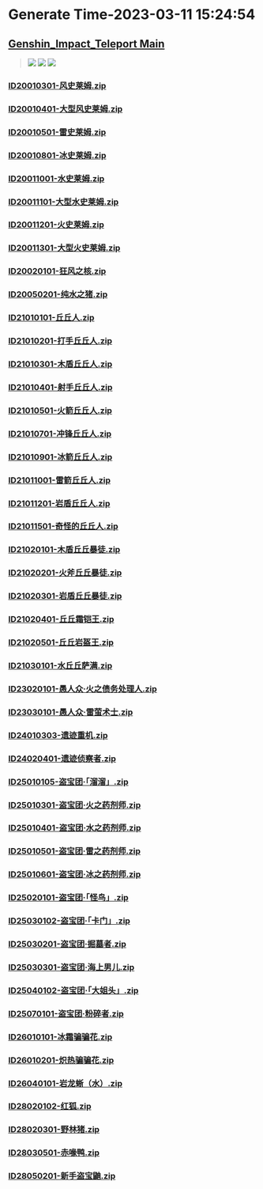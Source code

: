 # Generate Time-2023-03-11 15:24:54

## [Genshin_Impact_Teleport Main](https://github.com/Sam5440/Genshin_Impact_Teleport)

>![](https://komarev.com/ghpvc/?username=done439)
>![](https://komarev.com/ghpvc/?username=done438)
>![](https://komarev.com/ghpvc/?username=done437)

### [ID20010301-风史莱姆.zip](https://raw.githubusercontent.com/Sam5440/Genshin_Impact_Teleport/download/AutoGeneratePoint/Points%28Raw%29%5Bcn-en-ru%5D/zh-cn/Monster_And_Animal/ID1-BigWorld_LevelStreaming/ID20010301-%E9%A3%8E%E5%8F%B2%E8%8E%B1%E5%A7%86.zip)

### [ID20010401-大型风史莱姆.zip](https://raw.githubusercontent.com/Sam5440/Genshin_Impact_Teleport/download/AutoGeneratePoint/Points%28Raw%29%5Bcn-en-ru%5D/zh-cn/Monster_And_Animal/ID1-BigWorld_LevelStreaming/ID20010401-%E5%A4%A7%E5%9E%8B%E9%A3%8E%E5%8F%B2%E8%8E%B1%E5%A7%86.zip)

### [ID20010501-雷史莱姆.zip](https://raw.githubusercontent.com/Sam5440/Genshin_Impact_Teleport/download/AutoGeneratePoint/Points%28Raw%29%5Bcn-en-ru%5D/zh-cn/Monster_And_Animal/ID1-BigWorld_LevelStreaming/ID20010501-%E9%9B%B7%E5%8F%B2%E8%8E%B1%E5%A7%86.zip)

### [ID20010801-冰史莱姆.zip](https://raw.githubusercontent.com/Sam5440/Genshin_Impact_Teleport/download/AutoGeneratePoint/Points%28Raw%29%5Bcn-en-ru%5D/zh-cn/Monster_And_Animal/ID1-BigWorld_LevelStreaming/ID20010801-%E5%86%B0%E5%8F%B2%E8%8E%B1%E5%A7%86.zip)

### [ID20011001-水史莱姆.zip](https://raw.githubusercontent.com/Sam5440/Genshin_Impact_Teleport/download/AutoGeneratePoint/Points%28Raw%29%5Bcn-en-ru%5D/zh-cn/Monster_And_Animal/ID1-BigWorld_LevelStreaming/ID20011001-%E6%B0%B4%E5%8F%B2%E8%8E%B1%E5%A7%86.zip)

### [ID20011101-大型水史莱姆.zip](https://raw.githubusercontent.com/Sam5440/Genshin_Impact_Teleport/download/AutoGeneratePoint/Points%28Raw%29%5Bcn-en-ru%5D/zh-cn/Monster_And_Animal/ID1-BigWorld_LevelStreaming/ID20011101-%E5%A4%A7%E5%9E%8B%E6%B0%B4%E5%8F%B2%E8%8E%B1%E5%A7%86.zip)

### [ID20011201-火史莱姆.zip](https://raw.githubusercontent.com/Sam5440/Genshin_Impact_Teleport/download/AutoGeneratePoint/Points%28Raw%29%5Bcn-en-ru%5D/zh-cn/Monster_And_Animal/ID1-BigWorld_LevelStreaming/ID20011201-%E7%81%AB%E5%8F%B2%E8%8E%B1%E5%A7%86.zip)

### [ID20011301-大型火史莱姆.zip](https://raw.githubusercontent.com/Sam5440/Genshin_Impact_Teleport/download/AutoGeneratePoint/Points%28Raw%29%5Bcn-en-ru%5D/zh-cn/Monster_And_Animal/ID1-BigWorld_LevelStreaming/ID20011301-%E5%A4%A7%E5%9E%8B%E7%81%AB%E5%8F%B2%E8%8E%B1%E5%A7%86.zip)

### [ID20020101-狂风之核.zip](https://raw.githubusercontent.com/Sam5440/Genshin_Impact_Teleport/download/AutoGeneratePoint/Points%28Raw%29%5Bcn-en-ru%5D/zh-cn/Monster_And_Animal/ID1-BigWorld_LevelStreaming/ID20020101-%E7%8B%82%E9%A3%8E%E4%B9%8B%E6%A0%B8.zip)

### [ID20050201-纯水之猪.zip](https://raw.githubusercontent.com/Sam5440/Genshin_Impact_Teleport/download/AutoGeneratePoint/Points%28Raw%29%5Bcn-en-ru%5D/zh-cn/Monster_And_Animal/ID1-BigWorld_LevelStreaming/ID20050201-%E7%BA%AF%E6%B0%B4%E4%B9%8B%E7%8C%AA.zip)

### [ID21010101-丘丘人.zip](https://raw.githubusercontent.com/Sam5440/Genshin_Impact_Teleport/download/AutoGeneratePoint/Points%28Raw%29%5Bcn-en-ru%5D/zh-cn/Monster_And_Animal/ID1-BigWorld_LevelStreaming/ID21010101-%E4%B8%98%E4%B8%98%E4%BA%BA.zip)

### [ID21010201-打手丘丘人.zip](https://raw.githubusercontent.com/Sam5440/Genshin_Impact_Teleport/download/AutoGeneratePoint/Points%28Raw%29%5Bcn-en-ru%5D/zh-cn/Monster_And_Animal/ID1-BigWorld_LevelStreaming/ID21010201-%E6%89%93%E6%89%8B%E4%B8%98%E4%B8%98%E4%BA%BA.zip)

### [ID21010301-木盾丘丘人.zip](https://raw.githubusercontent.com/Sam5440/Genshin_Impact_Teleport/download/AutoGeneratePoint/Points%28Raw%29%5Bcn-en-ru%5D/zh-cn/Monster_And_Animal/ID1-BigWorld_LevelStreaming/ID21010301-%E6%9C%A8%E7%9B%BE%E4%B8%98%E4%B8%98%E4%BA%BA.zip)

### [ID21010401-射手丘丘人.zip](https://raw.githubusercontent.com/Sam5440/Genshin_Impact_Teleport/download/AutoGeneratePoint/Points%28Raw%29%5Bcn-en-ru%5D/zh-cn/Monster_And_Animal/ID1-BigWorld_LevelStreaming/ID21010401-%E5%B0%84%E6%89%8B%E4%B8%98%E4%B8%98%E4%BA%BA.zip)

### [ID21010501-火箭丘丘人.zip](https://raw.githubusercontent.com/Sam5440/Genshin_Impact_Teleport/download/AutoGeneratePoint/Points%28Raw%29%5Bcn-en-ru%5D/zh-cn/Monster_And_Animal/ID1-BigWorld_LevelStreaming/ID21010501-%E7%81%AB%E7%AE%AD%E4%B8%98%E4%B8%98%E4%BA%BA.zip)

### [ID21010701-冲锋丘丘人.zip](https://raw.githubusercontent.com/Sam5440/Genshin_Impact_Teleport/download/AutoGeneratePoint/Points%28Raw%29%5Bcn-en-ru%5D/zh-cn/Monster_And_Animal/ID1-BigWorld_LevelStreaming/ID21010701-%E5%86%B2%E9%94%8B%E4%B8%98%E4%B8%98%E4%BA%BA.zip)

### [ID21010901-冰箭丘丘人.zip](https://raw.githubusercontent.com/Sam5440/Genshin_Impact_Teleport/download/AutoGeneratePoint/Points%28Raw%29%5Bcn-en-ru%5D/zh-cn/Monster_And_Animal/ID1-BigWorld_LevelStreaming/ID21010901-%E5%86%B0%E7%AE%AD%E4%B8%98%E4%B8%98%E4%BA%BA.zip)

### [ID21011001-雷箭丘丘人.zip](https://raw.githubusercontent.com/Sam5440/Genshin_Impact_Teleport/download/AutoGeneratePoint/Points%28Raw%29%5Bcn-en-ru%5D/zh-cn/Monster_And_Animal/ID1-BigWorld_LevelStreaming/ID21011001-%E9%9B%B7%E7%AE%AD%E4%B8%98%E4%B8%98%E4%BA%BA.zip)

### [ID21011201-岩盾丘丘人.zip](https://raw.githubusercontent.com/Sam5440/Genshin_Impact_Teleport/download/AutoGeneratePoint/Points%28Raw%29%5Bcn-en-ru%5D/zh-cn/Monster_And_Animal/ID1-BigWorld_LevelStreaming/ID21011201-%E5%B2%A9%E7%9B%BE%E4%B8%98%E4%B8%98%E4%BA%BA.zip)

### [ID21011501-奇怪的丘丘人.zip](https://raw.githubusercontent.com/Sam5440/Genshin_Impact_Teleport/download/AutoGeneratePoint/Points%28Raw%29%5Bcn-en-ru%5D/zh-cn/Monster_And_Animal/ID1-BigWorld_LevelStreaming/ID21011501-%E5%A5%87%E6%80%AA%E7%9A%84%E4%B8%98%E4%B8%98%E4%BA%BA.zip)

### [ID21020101-木盾丘丘暴徒.zip](https://raw.githubusercontent.com/Sam5440/Genshin_Impact_Teleport/download/AutoGeneratePoint/Points%28Raw%29%5Bcn-en-ru%5D/zh-cn/Monster_And_Animal/ID1-BigWorld_LevelStreaming/ID21020101-%E6%9C%A8%E7%9B%BE%E4%B8%98%E4%B8%98%E6%9A%B4%E5%BE%92.zip)

### [ID21020201-火斧丘丘暴徒.zip](https://raw.githubusercontent.com/Sam5440/Genshin_Impact_Teleport/download/AutoGeneratePoint/Points%28Raw%29%5Bcn-en-ru%5D/zh-cn/Monster_And_Animal/ID1-BigWorld_LevelStreaming/ID21020201-%E7%81%AB%E6%96%A7%E4%B8%98%E4%B8%98%E6%9A%B4%E5%BE%92.zip)

### [ID21020301-岩盾丘丘暴徒.zip](https://raw.githubusercontent.com/Sam5440/Genshin_Impact_Teleport/download/AutoGeneratePoint/Points%28Raw%29%5Bcn-en-ru%5D/zh-cn/Monster_And_Animal/ID1-BigWorld_LevelStreaming/ID21020301-%E5%B2%A9%E7%9B%BE%E4%B8%98%E4%B8%98%E6%9A%B4%E5%BE%92.zip)

### [ID21020401-丘丘霜铠王.zip](https://raw.githubusercontent.com/Sam5440/Genshin_Impact_Teleport/download/AutoGeneratePoint/Points%28Raw%29%5Bcn-en-ru%5D/zh-cn/Monster_And_Animal/ID1-BigWorld_LevelStreaming/ID21020401-%E4%B8%98%E4%B8%98%E9%9C%9C%E9%93%A0%E7%8E%8B.zip)

### [ID21020501-丘丘岩盔王.zip](https://raw.githubusercontent.com/Sam5440/Genshin_Impact_Teleport/download/AutoGeneratePoint/Points%28Raw%29%5Bcn-en-ru%5D/zh-cn/Monster_And_Animal/ID1-BigWorld_LevelStreaming/ID21020501-%E4%B8%98%E4%B8%98%E5%B2%A9%E7%9B%94%E7%8E%8B.zip)

### [ID21030101-水丘丘萨满.zip](https://raw.githubusercontent.com/Sam5440/Genshin_Impact_Teleport/download/AutoGeneratePoint/Points%28Raw%29%5Bcn-en-ru%5D/zh-cn/Monster_And_Animal/ID1-BigWorld_LevelStreaming/ID21030101-%E6%B0%B4%E4%B8%98%E4%B8%98%E8%90%A8%E6%BB%A1.zip)

### [ID23020101-愚人众·火之债务处理人.zip](https://raw.githubusercontent.com/Sam5440/Genshin_Impact_Teleport/download/AutoGeneratePoint/Points%28Raw%29%5Bcn-en-ru%5D/zh-cn/Monster_And_Animal/ID1-BigWorld_LevelStreaming/ID23020101-%E6%84%9A%E4%BA%BA%E4%BC%97%C2%B7%E7%81%AB%E4%B9%8B%E5%80%BA%E5%8A%A1%E5%A4%84%E7%90%86%E4%BA%BA.zip)

### [ID23030101-愚人众·雷萤术士.zip](https://raw.githubusercontent.com/Sam5440/Genshin_Impact_Teleport/download/AutoGeneratePoint/Points%28Raw%29%5Bcn-en-ru%5D/zh-cn/Monster_And_Animal/ID1-BigWorld_LevelStreaming/ID23030101-%E6%84%9A%E4%BA%BA%E4%BC%97%C2%B7%E9%9B%B7%E8%90%A4%E6%9C%AF%E5%A3%AB.zip)

### [ID24010303-遗迹重机.zip](https://raw.githubusercontent.com/Sam5440/Genshin_Impact_Teleport/download/AutoGeneratePoint/Points%28Raw%29%5Bcn-en-ru%5D/zh-cn/Monster_And_Animal/ID1-BigWorld_LevelStreaming/ID24010303-%E9%81%97%E8%BF%B9%E9%87%8D%E6%9C%BA.zip)

### [ID24020401-遗迹侦察者.zip](https://raw.githubusercontent.com/Sam5440/Genshin_Impact_Teleport/download/AutoGeneratePoint/Points%28Raw%29%5Bcn-en-ru%5D/zh-cn/Monster_And_Animal/ID1-BigWorld_LevelStreaming/ID24020401-%E9%81%97%E8%BF%B9%E4%BE%A6%E5%AF%9F%E8%80%85.zip)

### [ID25010105-盗宝团·「溜溜」.zip](https://raw.githubusercontent.com/Sam5440/Genshin_Impact_Teleport/download/AutoGeneratePoint/Points%28Raw%29%5Bcn-en-ru%5D/zh-cn/Monster_And_Animal/ID1-BigWorld_LevelStreaming/ID25010105-%E7%9B%97%E5%AE%9D%E5%9B%A2%C2%B7%E3%80%8C%E6%BA%9C%E6%BA%9C%E3%80%8D.zip)

### [ID25010301-盗宝团·火之药剂师.zip](https://raw.githubusercontent.com/Sam5440/Genshin_Impact_Teleport/download/AutoGeneratePoint/Points%28Raw%29%5Bcn-en-ru%5D/zh-cn/Monster_And_Animal/ID1-BigWorld_LevelStreaming/ID25010301-%E7%9B%97%E5%AE%9D%E5%9B%A2%C2%B7%E7%81%AB%E4%B9%8B%E8%8D%AF%E5%89%82%E5%B8%88.zip)

### [ID25010401-盗宝团·水之药剂师.zip](https://raw.githubusercontent.com/Sam5440/Genshin_Impact_Teleport/download/AutoGeneratePoint/Points%28Raw%29%5Bcn-en-ru%5D/zh-cn/Monster_And_Animal/ID1-BigWorld_LevelStreaming/ID25010401-%E7%9B%97%E5%AE%9D%E5%9B%A2%C2%B7%E6%B0%B4%E4%B9%8B%E8%8D%AF%E5%89%82%E5%B8%88.zip)

### [ID25010501-盗宝团·雷之药剂师.zip](https://raw.githubusercontent.com/Sam5440/Genshin_Impact_Teleport/download/AutoGeneratePoint/Points%28Raw%29%5Bcn-en-ru%5D/zh-cn/Monster_And_Animal/ID1-BigWorld_LevelStreaming/ID25010501-%E7%9B%97%E5%AE%9D%E5%9B%A2%C2%B7%E9%9B%B7%E4%B9%8B%E8%8D%AF%E5%89%82%E5%B8%88.zip)

### [ID25010601-盗宝团·冰之药剂师.zip](https://raw.githubusercontent.com/Sam5440/Genshin_Impact_Teleport/download/AutoGeneratePoint/Points%28Raw%29%5Bcn-en-ru%5D/zh-cn/Monster_And_Animal/ID1-BigWorld_LevelStreaming/ID25010601-%E7%9B%97%E5%AE%9D%E5%9B%A2%C2%B7%E5%86%B0%E4%B9%8B%E8%8D%AF%E5%89%82%E5%B8%88.zip)

### [ID25020101-盗宝团·「怪鸟」.zip](https://raw.githubusercontent.com/Sam5440/Genshin_Impact_Teleport/download/AutoGeneratePoint/Points%28Raw%29%5Bcn-en-ru%5D/zh-cn/Monster_And_Animal/ID1-BigWorld_LevelStreaming/ID25020101-%E7%9B%97%E5%AE%9D%E5%9B%A2%C2%B7%E3%80%8C%E6%80%AA%E9%B8%9F%E3%80%8D.zip)

### [ID25030102-盗宝团·「卡门」.zip](https://raw.githubusercontent.com/Sam5440/Genshin_Impact_Teleport/download/AutoGeneratePoint/Points%28Raw%29%5Bcn-en-ru%5D/zh-cn/Monster_And_Animal/ID1-BigWorld_LevelStreaming/ID25030102-%E7%9B%97%E5%AE%9D%E5%9B%A2%C2%B7%E3%80%8C%E5%8D%A1%E9%97%A8%E3%80%8D.zip)

### [ID25030201-盗宝团·掘墓者.zip](https://raw.githubusercontent.com/Sam5440/Genshin_Impact_Teleport/download/AutoGeneratePoint/Points%28Raw%29%5Bcn-en-ru%5D/zh-cn/Monster_And_Animal/ID1-BigWorld_LevelStreaming/ID25030201-%E7%9B%97%E5%AE%9D%E5%9B%A2%C2%B7%E6%8E%98%E5%A2%93%E8%80%85.zip)

### [ID25030301-盗宝团·海上男儿.zip](https://raw.githubusercontent.com/Sam5440/Genshin_Impact_Teleport/download/AutoGeneratePoint/Points%28Raw%29%5Bcn-en-ru%5D/zh-cn/Monster_And_Animal/ID1-BigWorld_LevelStreaming/ID25030301-%E7%9B%97%E5%AE%9D%E5%9B%A2%C2%B7%E6%B5%B7%E4%B8%8A%E7%94%B7%E5%84%BF.zip)

### [ID25040102-盗宝团·「大姐头」.zip](https://raw.githubusercontent.com/Sam5440/Genshin_Impact_Teleport/download/AutoGeneratePoint/Points%28Raw%29%5Bcn-en-ru%5D/zh-cn/Monster_And_Animal/ID1-BigWorld_LevelStreaming/ID25040102-%E7%9B%97%E5%AE%9D%E5%9B%A2%C2%B7%E3%80%8C%E5%A4%A7%E5%A7%90%E5%A4%B4%E3%80%8D.zip)

### [ID25070101-盗宝团·粉碎者.zip](https://raw.githubusercontent.com/Sam5440/Genshin_Impact_Teleport/download/AutoGeneratePoint/Points%28Raw%29%5Bcn-en-ru%5D/zh-cn/Monster_And_Animal/ID1-BigWorld_LevelStreaming/ID25070101-%E7%9B%97%E5%AE%9D%E5%9B%A2%C2%B7%E7%B2%89%E7%A2%8E%E8%80%85.zip)

### [ID26010101-冰霜骗骗花.zip](https://raw.githubusercontent.com/Sam5440/Genshin_Impact_Teleport/download/AutoGeneratePoint/Points%28Raw%29%5Bcn-en-ru%5D/zh-cn/Monster_And_Animal/ID1-BigWorld_LevelStreaming/ID26010101-%E5%86%B0%E9%9C%9C%E9%AA%97%E9%AA%97%E8%8A%B1.zip)

### [ID26010201-炽热骗骗花.zip](https://raw.githubusercontent.com/Sam5440/Genshin_Impact_Teleport/download/AutoGeneratePoint/Points%28Raw%29%5Bcn-en-ru%5D/zh-cn/Monster_And_Animal/ID1-BigWorld_LevelStreaming/ID26010201-%E7%82%BD%E7%83%AD%E9%AA%97%E9%AA%97%E8%8A%B1.zip)

### [ID26040101-岩龙蜥（水）.zip](https://raw.githubusercontent.com/Sam5440/Genshin_Impact_Teleport/download/AutoGeneratePoint/Points%28Raw%29%5Bcn-en-ru%5D/zh-cn/Monster_And_Animal/ID1-BigWorld_LevelStreaming/ID26040101-%E5%B2%A9%E9%BE%99%E8%9C%A5%EF%BC%88%E6%B0%B4%EF%BC%89.zip)

### [ID28020102-红狐.zip](https://raw.githubusercontent.com/Sam5440/Genshin_Impact_Teleport/download/AutoGeneratePoint/Points%28Raw%29%5Bcn-en-ru%5D/zh-cn/Monster_And_Animal/ID1-BigWorld_LevelStreaming/ID28020102-%E7%BA%A2%E7%8B%90.zip)

### [ID28020301-野林猪.zip](https://raw.githubusercontent.com/Sam5440/Genshin_Impact_Teleport/download/AutoGeneratePoint/Points%28Raw%29%5Bcn-en-ru%5D/zh-cn/Monster_And_Animal/ID1-BigWorld_LevelStreaming/ID28020301-%E9%87%8E%E6%9E%97%E7%8C%AA.zip)

### [ID28030501-赤喙鸭.zip](https://raw.githubusercontent.com/Sam5440/Genshin_Impact_Teleport/download/AutoGeneratePoint/Points%28Raw%29%5Bcn-en-ru%5D/zh-cn/Monster_And_Animal/ID1-BigWorld_LevelStreaming/ID28030501-%E8%B5%A4%E5%96%99%E9%B8%AD.zip)

### [ID28050201-新手盗宝鼬.zip](https://raw.githubusercontent.com/Sam5440/Genshin_Impact_Teleport/download/AutoGeneratePoint/Points%28Raw%29%5Bcn-en-ru%5D/zh-cn/Monster_And_Animal/ID1-BigWorld_LevelStreaming/ID28050201-%E6%96%B0%E6%89%8B%E7%9B%97%E5%AE%9D%E9%BC%AC.zip)

